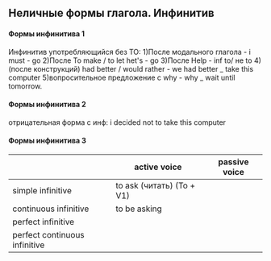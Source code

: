 ## Неличные формы глагола. Инфинитив
#### Формы инфинитива 1
Инфинитив употребляющийся без TO:
1)После модального глагола - i must - go
2)После To  make / to let       het's - go
3)После Help - inf to/ не to
4)(после конструкций) had better / would rather - we had better _ take this computer
5)вопросительное предложение с why - why _ wait until tomorrow.
#### Формы инфинитива 2
отрицательная форма с инф:
i decided not to take this computer 

#### Формы инфинитива 3

|                               | active voice              | passive voice |
| ----------------------------- | ------------------------- | ------------- |
| simple infinitive             | to ask (читать) (To + V1) |               |
| continuous infinitive         | to be asking              |               |
| perfect infinitive            |                           |               |
| perfect continuous infinitive |                           |               |

 
 
 


